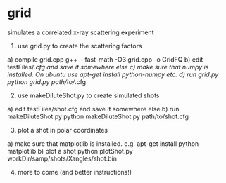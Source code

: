 grid
====

simulates a correlated x-ray scattering experiment

1) use grid.py to create the scattering factors

  a) compile grid.cpp 
	g++ --fast-math -O3 grid.cpp -o GridFQ
  b) edit testFiles/*.cfg and save it somewhere else
  c) make sure that numpy is installed. On ubuntu use
   	apt-get install python-numpy etc. 
  d) run grid.py
	python grid.py path/to/*.cfg

2) use makeDiluteShot.py to create simulated shots

  a) edit testFiles/shot.cfg and save it somewhere else
  b) run makeDiluteShot.py
  	python makeDiluteShot.py path/to/shot.cfg

3) plot a shot in polar coordinates

  a) make sure that matplotlib is installed. e.g.
   	apt-get install python-matplotlib
  b) plot a shot
  	python plotShot.py workDir/samp/shots/Xangles/shot.bin

4) more to come (and better instructions!)
